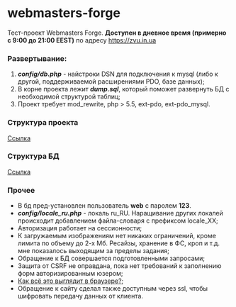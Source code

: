 # webmasters-forge 

Тест-проект Webmasters Forge. **Доступен в дневное время (примерно c 9:00 до 21:00 EEST)** по адресу https://zvu.in.ua

### Развертывание:
1. ***config/db.php*** - найстроки DSN для подключения к mysql (либо к другой, поддерживаемой расширениями PDO, базе данных);
1. В корне проекта лежит ***dump.sql***, который поможет развернуть БД с необходимой структурой таблиц;
1. Проект требует mod_rewrite, php > 5.5, ext-pdo, ext-pdo_mysql.

### Структура проекта
[Ссылка](docs/schema-code.md)
    

### Структура БД 
[Ссылка](docs/schema-db.md)
    
### Прочее
* В бд пред-установлен пользователь **web** c паролем **123**.
* ***config/locale_ru.php*** - локаль ru_RU. Наращивание других локалей происходит добавлением файла-словаря с префиксом locale_ХХ;
* Авторизация работает на сессионности;
* К загружаемым изображениям нет никаких ограничений, кроме лимита по объему до 2-х Мб. Ресайзы, хранение в ФС, кроп и т.д. мне показалось выходящим за пределы задания;
* Обращение к БД совершается подготовленными запросами;
* Защита от CSRF не оправдана, пока нет требований к заполнению форм авторизированным юзером;
* [Как всё это выглядит в браузере?](docs/images.md);
* Обращение к сайту сделал также доступным через ssl, чтобы шифровать передачу данных от клиента.